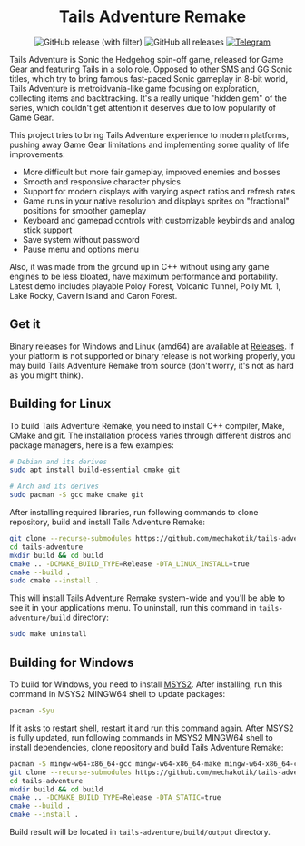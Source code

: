 <h1 align="center">
  Tails Adventure Remake
</h1>

<div align="center">

![GitHub release (with filter)](https://img.shields.io/github/v/release/mechakotik/tails-adventure?style=flat&label=latest&color=&logo=Git&logoColor=white)
![GitHub all releases](https://img.shields.io/github/downloads/mechakotik/tails-adventure/total?color=red)
[![Telegram](https://img.shields.io/badge/Telegram-blue.svg?style=flat&logo=Telegram&logoColor=white)](https://t.me/tailsadventure)

</div>

Tails Adventure is Sonic the Hedgehog spin-off game, released for Game Gear and featuring Tails in a solo role. Opposed to other SMS and GG Sonic titles, which try to bring famous fast-paced Sonic gameplay in 8-bit world, Tails Adventure is metroidvania-like game focusing on exploration, collecting items and backtracking. It's a really unique "hidden gem" of the series, which couldn't get attention it deserves due to low popularity of Game Gear.

This project tries to bring Tails Adventure experience to modern platforms, pushing away Game Gear limitations and implementing some quality of life improvements:
- More difficult but more fair gameplay, improved enemies and bosses
- Smooth and responsive character physics
- Support for modern displays with varying aspect ratios and refresh rates
- Game runs in your native resolution and displays sprites on "fractional" positions for smoother gameplay
- Keyboard and gamepad controls with customizable keybinds and analog stick support
- Save system without password
- Pause menu and options menu

Also, it was made from the ground up in C++ without using any game engines to be less bloated, have maximum performance and portability. Latest demo includes playable Poloy Forest, Volcanic Tunnel, Polly Mt. 1, Lake Rocky, Cavern Island and Caron Forest.

## Get it

Binary releases for Windows and Linux (amd64) are available at [Releases](https://github.com/mechakotik/tails-adventure/releases). If your platform is not supported or binary release is not working properly, you may build Tails Adventure Remake from source (don't worry, it's not as hard as you might think).

## Building for Linux

To build Tails Adventure Remake, you need to install C++ compiler, Make, CMake and git. The installation process varies through different distros and package managers, here is a few examples:

```sh
# Debian and its derives
sudo apt install build-essential cmake git

# Arch and its derives
sudo pacman -S gcc make cmake git
```

After installing required libraries, run following commands to clone repository, build and install Tails Adventure Remake:

```sh
git clone --recurse-submodules https://github.com/mechakotik/tails-adventure
cd tails-adventure
mkdir build && cd build
cmake .. -DCMAKE_BUILD_TYPE=Release -DTA_LINUX_INSTALL=true
cmake --build .
sudo cmake --install .
```

This will install Tails Adventure Remake system-wide and you'll be able to see it in your applications menu. To uninstall, run this command in `tails-adventure/build` directory:

```sh
sudo make uninstall
```

## Building for Windows

To build for Windows, you need to install [MSYS2](https://www.msys2.org). After installing, run this command in MSYS2 MINGW64 shell to update packages:

```sh
pacman -Syu
```

If it asks to restart shell, restart it and run this command again. After MSYS2 is fully updated, run following commands in MSYS2 MINGW64 shell to install dependencies, clone repository and build Tails Adventure Remake:

```sh
pacman -S mingw-w64-x86_64-gcc mingw-w64-x86_64-make mingw-w64-x86_64-cmake mingw-w64-x86_64-git
git clone --recurse-submodules https://github.com/mechakotik/tails-adventure
cd tails-adventure
mkdir build && cd build
cmake .. -DCMAKE_BUILD_TYPE=Release -DTA_STATIC=true
cmake --build .
cmake --install .
```

Build result will be located in `tails-adventure/build/output` directory.
